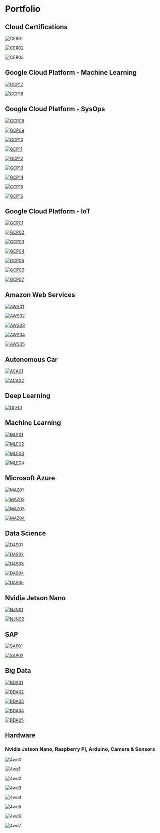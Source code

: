 # Portfolio

## Cloud Certifications

![CER01](images/CER01.png)

![CER02](images/CER02.png)

![CER03](images/CER03.png)

## Google Cloud Platform - Machine Learning

[![GCP17](images/GCP17.png)](jupyter_notebooks/ML_TensorFlow_Iris_c.ipynb)

[![GCP18](images/GCP18.png)](jupyter_notebooks/GCP_Vertex_a.ipynb)


## Google Cloud Platform - SysOps

[![GCP08](images/GCP08.png)](jupyter_notebooks/GCP_Anthos_Docker.ipynb)

[![GCP09](images/GCP09.png)](jupyter_notebooks/GCP_Anthos_Kubernetes.ipynb)

[![GCP10](images/GCP10.png)](jupyter_notebooks/GCP_GKE_Autopilot1.ipynb)

[![GCP11](images/GCP11.png)](jupyter_notebooks/GCP_GKE_Autopilot2.ipynb)

[![GCP12](images/GCP12.png)](jupyter_notebooks/GCP_CR.ipynb)

[![GCP13](images/GCP13.png)](jupyter_notebooks/GCP_CSR.ipynb)

[![GCP14](images/GCP14.png)](jupyter_notebooks/GCP_GKE_CICD.ipynb)

[![GCP15](images/GCP15.png)](jupyter_notebooks/GCP_GKE_Jenkins.ipynb)

[![GCP16](images/GCP16.png)](jupyter_notebooks/GCP_TF_VM.ipynb)

## Google Cloud Platform - IoT

[![GCP01](images/GCP01.png)](jupyter_notebooks/GCP_IoT_Step1A.ipynb)

[![GCP02](images/GCP02.png)](jupyter_notebooks/GCP_IoT_Step1B.ipynb)

[![GCP03](images/GCP03.png)](jupyter_notebooks/GCP_IoT_Step1C.ipynb)

[![GCP04](images/GCP04.png)](jupyter_notebooks/GCP_IoT_Step1D.ipynb)

[![GCP05](images/GCP05.png)](jupyter_notebooks/GCP_IoT_Step1E.ipynb)

[![GCP06](images/GCP06.png)](jupyter_notebooks/GCP_IoT_Step1F.ipynb)

[![GCP07](images/GCP07.png)](jupyter_notebooks/GCP_IoT_Step1G.ipynb)

## Amazon Web Services

[![AWS01](images/AWS01.png)](jupyter_notebooks/AWS_IoT_Step1.ipynb)

[![AWS02](images/AWS02.png)](jupyter_notebooks/AWS_IoT_Step2.ipynb)

[![AWS03](images/AWS03.png)](jupyter_notebooks/AWS_IoT_Step3.ipynb)

[![AWS04](images/AWS04.png)](jupyter_notebooks/AWS_IoT_Step4.ipynb)

[![AWS05](images/AWS05.png)](jupyter_notebooks/AWS_IoT_Step5.ipynb)

## Autonomous Car

[![ACA01](images/ACA01.png)](jupyter_notebooks/CV_Self_Driving_Car.ipynb)

[![ACA02](images/ACA02.png)](jupyter_notebooks/Donkey_Car_Project.ipynb)

## Deep Learning

[![DLE01](images/DLE01.png)](jupyter_notebooks/DL_Image_Classification.ipynb)

## Machine Learning

[![MLE01](images/MLE01.png)](jupyter_notebooks/ML_TensorFlow_Iris_a.ipynb)

[![MLE02](images/MLE02.png)](jupyter_notebooks/ML_TensorFlow_Iris_b.ipynb)

[![MLE03](images/MLE03.png)](jupyter_notebooks/ML_Banknote.ipynb)

[![MLE04](images/MLE04.png)](jupyter_notebooks/ML_Linear_Regression.ipynb)

## Microsoft Azure

[![MAZ01](images/MAZ01.png)](jupyter_notebooks/Azure_Hadoop.ipynb)

[![MAZ02](images/MAZ02.png)](jupyter_notebooks/Azure_Spark.ipynb)

[![MAZ03](images/MAZ03.png)](jupyter_notebooks/Azure_SAP_a.ipynb)

[![MAZ04](images/MAZ04.png)](jupyter_notebooks/Azure_SAP_b.ipynb)

## Data Science

[![DAS01](images/DAS01.png)](jupyter_notebooks/DS_eBay_Kleinanzeigen.ipynb)

[![DAS02](images/DAS02.png)](jupyter_notebooks/DS_Dataset_Step1.ipynb)

[![DAS03](images/DAS03.png)](jupyter_notebooks/DS_Dataset_Step2.ipynb)

[![DAS04](images/DAS04.png)](others/log_temp.py)

[![DAS05](images/DAS05.png)](others/log_temp.log)

## Nvidia Jetson Nano

[![NJN01](images/NJN01.png)](jupyter_notebooks/Nvidia_Jetson_Nano_GPIO.ipynb)

[![NJN02](images/NJN02.png)](jupyter_notebooks/ROS_RC_Car.ipynb)

## SAP

[![SAP01](images/SAP01.png)](jupyter_notebooks/SAP_HCP_Sensor_Step1.ipynb)

[![SAP02](images/SAP02.png)](jupyter_notebooks/SAP_HCP_Sensor_Step2.ipynb)

## Big Data

[![BDA01](images/BDA01.png)](jupyter_notebooks/BD_Spark_Standalone.ipynb)

[![BDA02](images/BDA02.png)](jupyter_notebooks/BD_Hadoop_MapReduce.ipynb)

[![BDA03](images/BDA03.png)](jupyter_notebooks/BD_Hadoop_HDFS.ipynb)

[![BDA04](images/BDA04.png)](jupyter_notebooks/BD_Hadoop_Yarn.ipynb)

[![BDA05](images/BDA05.png)](jupyter_notebooks/BD_Hive.ipynb)

## Hardware

### Nvidia Jetson Nano, Raspberry PI, Arduino, Camera & Sensors

![4wd0](images/donkeycar_main.jpg)

![4wd1](images/cv_car_road.jpg)

![4wd2](images/cv_car_lateral.jpg)

![4wd3](images/cv_car_lateral1.jpg)

![4wd4](images/4wd1.jpg)

![4wd5](images/4wd2.jpg)

![4wd6](images/dl_bmw_car_video.png)

![4wd7](images/dl_red_ball_video.png)